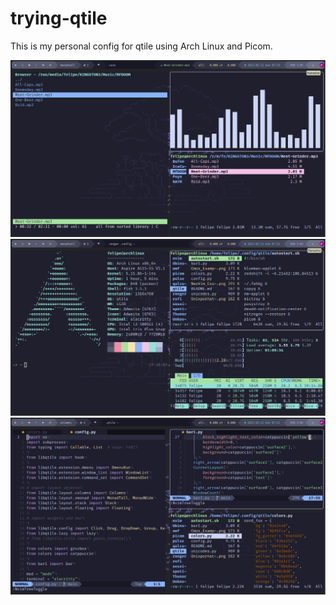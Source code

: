 # trying-qtile
This is my personal config for qtile using Arch Linux and Picom.

![alt text](https://github.com/Felipe08-uru/trying-qtile/blob/main/images/Cmus_Example.png)
![alt text](https://github.com/Felipe08-uru/trying-qtile/blob/main/images/Terminal_Example.png)
![alt text](https://github.com/Felipe08-uru/trying-qtile/blob/main/images/NeoVim_Example.png)
